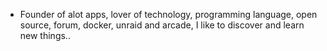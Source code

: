 - Founder of alot apps, lover of technology, programming language, open source, forum, docker, unraid and arcade, I like to discover and learn new things..
  <br>





























































































































































































































